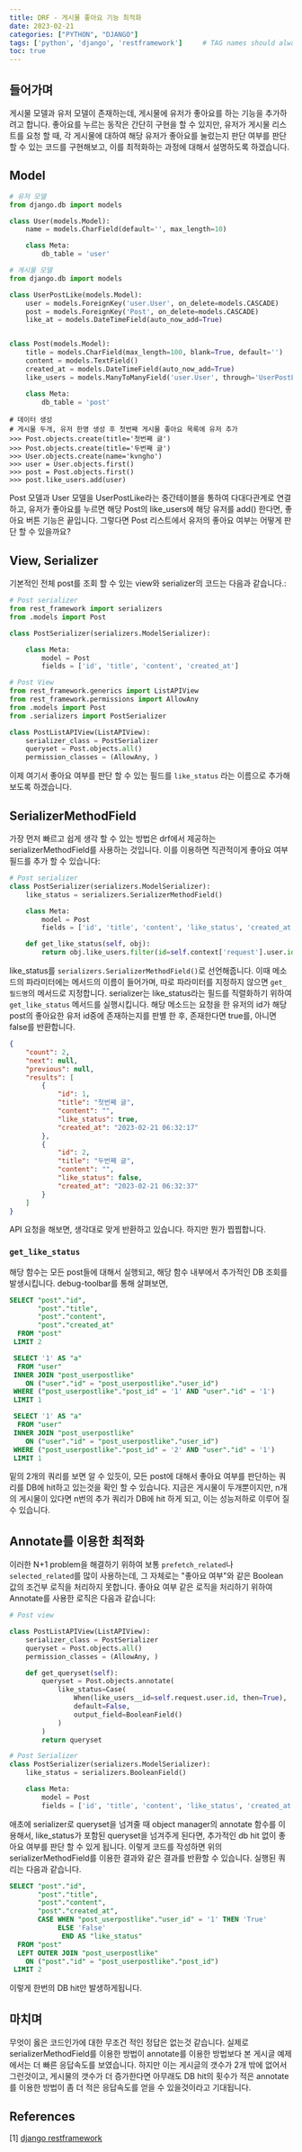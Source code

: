 ```yaml
---
title: DRF - 게시물 좋아요 기능 최적화
date: 2023-02-21
categories: ["PYTHON", "DJANGO"]
tags: ['python', 'django', 'restframework']     # TAG names should always be lowercase
toc: true
---
```

## 들어가며

게시물 모델과 유저 모델이 존재하는데, 게시물에 유저가 좋아요를 하는 기능을 추가하려고 합니다. 좋아요를 누르는 동작은 간단히 구현을 할 수 있지만, 유저가 게시물 리스트를 요청 할 때, 각 게시물에 대하여 해당 유저가 좋아요를 눌렀는지 판단 여부를 판단 할 수 있는 코드를 구현해보고, 이를 최적화하는 과정에 대해서 설명하도록 하겠습니다.

## Model

```python
# 유저 모델
from django.db import models

class User(models.Model):
    name = models.CharField(default='', max_length=10)

    class Meta:
        db_table = 'user'
```
```python
# 게시물 모델
from django.db import models

class UserPostLike(models.Model):
    user = models.ForeignKey('user.User', on_delete=models.CASCADE)
    post = models.ForeignKey('Post', on_delete=models.CASCADE)
    like_at = models.DateTimeField(auto_now_add=True)


class Post(models.Model):
    title = models.CharField(max_length=100, blank=True, default='')
    content = models.TextField()
    created_at = models.DateTimeField(auto_now_add=True)
    like_users = models.ManyToManyField('user.User', through='UserPostLike')

    class Meta:
        db_table = 'post'
```
```shell
# 데이터 생성
# 게시물 두개, 유저 한명 생성 후 첫번째 게시물 좋아요 목록에 유저 추가
>>> Post.objects.create(title='첫번째 글')
>>> Post.objects.create(title='두번째 글')
>>> User.objects.create(name='kvngho')
>>> user = User.objects.first()
>>> post = Post.objects.first()
>>> post.like_users.add(user)
```
Post 모델과 User 모델을 UserPostLike라는 중간테이블을 통하여 다대다관계로 연결하고, 유저가 좋아요를 누르면 해당 Post의 like_users에 해당 유저를 add() 한다면, 좋아요 버튼 기능은 끝입니다. 그렇다면 Post 리스트에서 유저의 좋아요 여부는 어떻게 판단 할 수 있을까요?

## View, Serializer
기본적인 전체 post를 조회 할 수 있는 view와 serializer의 코드는 다음과 같습니다.:
```python
# Post serializer
from rest_framework import serializers
from .models import Post

class PostSerializer(serializers.ModelSerializer):

    class Meta:
        model = Post
        fields = ['id', 'title', 'content', 'created_at']
```
```python
# Post View
from rest_framework.generics import ListAPIView
from rest_framework.permissions import AllowAny
from .models import Post
from .serializers import PostSerializer

class PostListAPIView(ListAPIView):
    serializer_class = PostSerializer
    queryset = Post.objects.all()
    permission_classes = (AllowAny, )
```

이제 여기서 좋아요 여부를 판단 할 수 있는 필드를 `like_status` 라는 이름으로 추가해보도록 하겠습니다.

## SerializerMethodField
가장 먼저 빠르고 쉽게 생각 할 수 있는 방법은 drf에서 제공하는 serializerMethodField를 사용하는 것입니다. 이를 이용하면 직관적이게 좋아요 여부 필드를 추가 할 수 있습니다:
```python
# Post serializer
class PostSerializer(serializers.ModelSerializer):
    like_status = serializers.SerializerMethodField()

    class Meta:
        model = Post
        fields = ['id', 'title', 'content', 'like_status', 'created_at']

    def get_like_status(self, obj):
        return obj.like_users.filter(id=self.context['request'].user.id).exists()
```
like_status를 `serializers.SerializerMethodField()`로 선언해줍니다. 이때 메소드의 파라미터에는 메서드의 이름이 들어가며, 따로 파라미터를 지정하지 않으면 `get_필드명`의 메서드로 지정합니다.
serializer는 like_status라는 필드를 직렬화하기 위하여 `get_like_status` 메서드를 실행시킵니다. 해당 메소드는 요청을 한 유저의 id가 해당 post의 좋아요한 유저 id중에 존재하는지를 판별 한 후, 존재한다면 true를, 아니면 false를 반환합니다.

```json
{
    "count": 2,
    "next": null,
    "previous": null,
    "results": [
        {
            "id": 1,
            "title": "첫번째 글",
            "content": "",
            "like_status": true,
            "created_at": "2023-02-21 06:32:17"
        },
        {
            "id": 2,
            "title": "두번째 글",
            "content": "",
            "like_status": false,
            "created_at": "2023-02-21 06:32:37"
        }
    ]
}
```
API 요청을 해보면, 생각대로 맞게 반환하고 있습니다. 하지만 뭔가 찝찝합니다.

### `get_like_status`
해당 함수는 모든 post들에 대해서 실행되고, 해당 함수 내부에서 추가적인 DB 조회를 발생시킵니다.
debug-toolbar를 통해 살펴보면,
```sql
SELECT "post"."id",
       "post"."title",
       "post"."content",
       "post"."created_at"
  FROM "post"
 LIMIT 2

 SELECT '1' AS "a"
  FROM "user"
 INNER JOIN "post_userpostlike"
    ON ("user"."id" = "post_userpostlike"."user_id")
 WHERE ("post_userpostlike"."post_id" = '1' AND "user"."id" = '1')
 LIMIT 1

 SELECT '1' AS "a"
  FROM "user"
 INNER JOIN "post_userpostlike"
    ON ("user"."id" = "post_userpostlike"."user_id")
 WHERE ("post_userpostlike"."post_id" = '2' AND "user"."id" = '1')
 LIMIT 1
```
밑의 2개의 쿼리를 보면 알 수 있듯이, 모든 post에 대해서 좋아요 여부를 판단하는 쿼리를 DB에 hit하고 있는것을 확인 할 수 있습니다. 지금은 게시물이 두개뿐이지만, n개의 게시물이 있다면 n번의 추가 쿼리가 DB에 hit 하게 되고, 이는 성능저하로 이루어 질 수 있습니다.

## Annotate를 이용한 최적화
이러한 N+1 problem을 해결하기 위하여 보통 `prefetch_related`나 `selected_related`를 많이 사용하는데, 그 자체로는 "좋아요 여부"와 같은 Boolean 값의 조건부 로직을 처리하지 못합니다. 좋아요 여부 같은 로직을 처리하기 위하여 Annotate를 사용한 로직은 다음과 같습니다:
```python
# Post view

class PostListAPIView(ListAPIView):
    serializer_class = PostSerializer
    queryset = Post.objects.all()
    permission_classes = (AllowAny, )

    def get_queryset(self):
        queryset = Post.objects.annotate(
            like_status=Case(
                When(like_users__id=self.request.user.id, then=True),
                default=False,
                output_field=BooleanField()
            )
        )
        return queryset
```
```python
# Post Serializer
class PostSerializer(serializers.ModelSerializer):
    like_status = serializers.BooleanField()

    class Meta:
        model = Post
        fields = ['id', 'title', 'content', 'like_status', 'created_at']
```
애초에 serializer로 queryset을 넘겨줄 때 object manager의 annotate 함수를 이용해서, like_status가 포함된 queryset을 넘겨주게 된다면, 추가적인 db hit 없이 좋아요 여부를 판단 할 수 있게 됩니다. 이렇게 코드를 작성하면 위의 serializerMethodField를 이용한 결과와 같은 결과를 반환할 수 있습니다. 실행된 쿼리는 다음과 같습니다.
```sql
SELECT "post"."id",
       "post"."title",
       "post"."content",
       "post"."created_at",
       CASE WHEN "post_userpostlike"."user_id" = '1' THEN 'True'
            ELSE 'False'
             END AS "like_status"
  FROM "post"
  LEFT OUTER JOIN "post_userpostlike"
    ON ("post"."id" = "post_userpostlike"."post_id")
 LIMIT 2
```
이렇게 한번의 DB hit만 발생하게됩니다.

## 마치며
무엇이 옳은 코드인가에 대한 무조건 적인 정답은 없는것 같습니다. 실제로 serializerMethodField를 이용한 방법이 annotate를 이용한 방법보다 본 게시글 예제에서는 더 빠른 응답속도를 보였습니다. 하지만 이는 게시글의 갯수가 2개 밖에 없어서 그런것이고, 게시물의 갯수가 더 증가한다면 아무래도 DB hit의 횟수가 적은 annotate를 이용한 방법이 좀 더 적은 응답속도를 얻을 수 있을것이라고 기대됩니다.

## References
[1] [django restframework](https://github.com/encode/django-rest-framework.git)